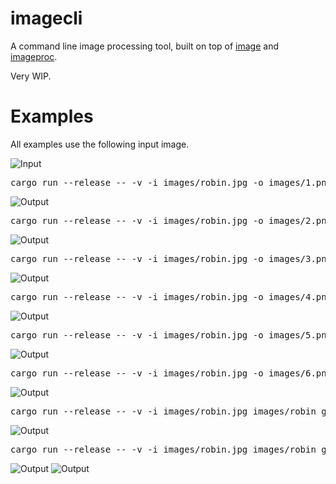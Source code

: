 imagecli
====

A command line image processing tool, built on top of [image](https://github.com/image-rs/image) and [imageproc](https://github.com/image-rs/imageproc).

Very WIP.

# Examples

All examples use the following input image.

<img src="images/robin.jpg" alt="Input"/>

<pre>
cargo run --release -- -v -i images/robin.jpg -o images/1.png -p 'gray > gaussian 5.0 > scale 0.7 > rotate 45'
</pre>

<img src="images/1.png" alt="Output"/>

<pre>
cargo run --release -- -v -i images/robin.jpg -o images/2.png -p 'sobel'
</pre>

<img src="images/2.png" alt="Output"/>

<pre>
cargo run --release -- -v -i images/robin.jpg -o images/3.png -p 'carve 0.85'
</pre>

<img src="images/3.png" alt="Output"/>

<pre>
cargo run --release -- -v -i images/robin.jpg -o images/4.png -p 'scale 0.4 > DUP > athresh 10 > SWAP > othresh > hcat'
</pre>

<img src="images/4.png" alt="Output"/>

<pre>
cargo run --release -- -v -i images/robin.jpg -o images/5.png -p 'scale 0.4 > DUP 3 > gaussian 15.0 > ROT 4 > gaussian 10.0 > ROT 3 > gaussian 5.0 > ROT 2 > grid 2 2'
</pre>

<img src="images/5.png" alt="Output"/>

<pre>
cargo run --release -- -v -i images/robin.jpg -o images/6.png -p 'scale 0.5 > median 6 6'
</pre>

<img src="images/6.png" alt="Output"/>

<pre>
cargo run --release -- -v -i images/robin.jpg images/robin_gray.jpg -o images/7.png -p 'hcat'
</pre>

<img src="images/7.png" alt="Output"/>

<pre>
cargo run --release -- -v -i images/robin.jpg images/robin_gray.jpg -o images/8.png images/9.png -p 'scale 0.5 > rotate 10 > SWAP > scale 0.5 > rotate 20 > SWAP'
</pre>

<img src="images/8.png" alt="Output"/>
<img src="images/9.png" alt="Output"/>